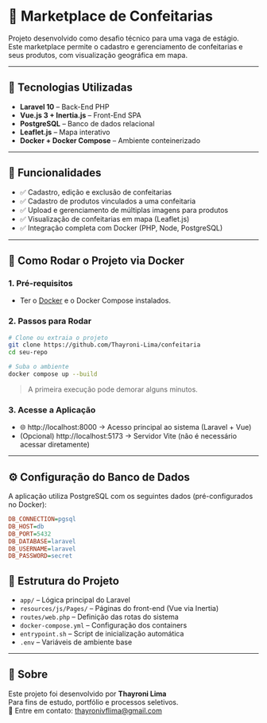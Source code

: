 # 🧁 Marketplace de Confeitarias

Projeto desenvolvido como desafio técnico para uma vaga de estágio.  
Este marketplace permite o cadastro e gerenciamento de confeitarias e seus produtos, com visualização geográfica em mapa.

---

## 🚀 Tecnologias Utilizadas

- **Laravel 10** – Back-End PHP
- **Vue.js 3 + Inertia.js** – Front-End SPA
- **PostgreSQL** – Banco de dados relacional
- **Leaflet.js** – Mapa interativo
- **Docker + Docker Compose** – Ambiente conteinerizado

---

## 🔧 Funcionalidades

- ✅ Cadastro, edição e exclusão de confeitarias
- ✅ Cadastro de produtos vinculados a uma confeitaria
- ✅ Upload e gerenciamento de múltiplas imagens para produtos
- ✅ Visualização de confeitarias em mapa (Leaflet.js)
- ✅ Integração completa com Docker (PHP, Node, PostgreSQL)

---

## 🐳 Como Rodar o Projeto via Docker

### 1. Pré-requisitos

- Ter o [Docker](https://www.docker.com/) e o Docker Compose instalados.

### 2. Passos para Rodar

```bash
# Clone ou extraia o projeto
git clone https://github.com/Thayroni-Lima/confeitaria
cd seu-repo

# Suba o ambiente
docker compose up --build
```

> A primeira execução pode demorar alguns minutos.

### 3. Acesse a Aplicação

- 🌐 http://localhost:8000 → Acesso principal ao sistema (Laravel + Vue)  
- (Opcional) http://localhost:5173 → Servidor Vite (não é necessário acessar diretamente)

---

## ⚙️ Configuração do Banco de Dados

A aplicação utiliza PostgreSQL com os seguintes dados (pré-configurados no Docker):

```ini
DB_CONNECTION=pgsql
DB_HOST=db
DB_PORT=5432
DB_DATABASE=laravel
DB_USERNAME=laravel
DB_PASSWORD=secret
```


## 📂 Estrutura do Projeto

- `app/` – Lógica principal do Laravel  
- `resources/js/Pages/` – Páginas do front-end (Vue via Inertia)  
- `routes/web.php` – Definição das rotas do sistema  
- `docker-compose.yml` – Configuração dos containers  
- `entrypoint.sh` – Script de inicialização automática  
- `.env` – Variáveis de ambiente base

---

## 🙋 Sobre

Este projeto foi desenvolvido por **Thayroni Lima**  
Para fins de estudo, portfólio e processos seletivos.  
📧 Entre em contato: [thayronivflima@gmail.com](thayronivflima@gmail.com)
